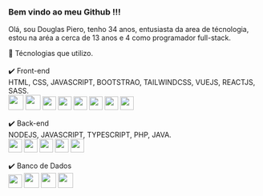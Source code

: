 <link rel="stylesheet" href="https://cdn.jsdelivr.net/gh/devicons/devicon@v2.15.1/devicon.min.css">
          
### Bem vindo ao meu Github !!!

Olá, sou Douglas Piero, tenho 34 anos, entusiasta da area de técnologia, estou na aréa a cerca de 13 anos e 4 como programador full-stack.

  :pill: Técnologias que utilizo.<br><br>
  :heavy_check_mark:  Front-end
  <br>
  HTML, CSS, JAVASCRIPT, BOOTSTRAO, TAILWINDCSS, VUEJS, REACTJS, SASS.
  <br>
  <img src="https://cdn.jsdelivr.net/gh/devicons/devicon/icons/html5/html5-original-wordmark.svg" whideth="30" height="30"/>
  <img src="https://cdn.jsdelivr.net/gh/devicons/devicon/icons/css3/css3-original-wordmark.svg"  whideth="30" height="30"/>
  <img src="https://cdn.jsdelivr.net/gh/devicons/devicon/icons/javascript/javascript-original.svg" whideth="27" height="27"/>
  <img src="https://cdn.jsdelivr.net/gh/devicons/devicon/icons/bootstrap/bootstrap-original.svg" whideth="27" height="27" /> 
  <img src="https://cdn.jsdelivr.net/gh/devicons/devicon/icons/tailwindcss/tailwindcss-plain.svg" whideth="27" height="27" />
  <img src="https://cdn.jsdelivr.net/gh/devicons/devicon/icons/vuejs/vuejs-original.svg" whideth="27" height="27" />
  <img src="https://cdn.jsdelivr.net/gh/devicons/devicon/icons/react/react-original-wordmark.svg" whideth="27" height="27" />
  <img src="https://cdn.jsdelivr.net/gh/devicons/devicon/icons/sass/sass-original.svg" whideth="27" height="27"/>
          
  :heavy_check_mark:  Back-end
  <br>
  NODEJS, JAVASCRIPT, TYPESCRIPT, PHP, JAVA.
  <br>
  <img src="https://cdn.jsdelivr.net/gh/devicons/devicon/icons/nodejs/nodejs-plain.svg" whideth="27" height="27" />
  <img src="https://cdn.jsdelivr.net/gh/devicons/devicon/icons/javascript/javascript-plain.svg" whideth="27" height="27"/>
  <img src="https://cdn.jsdelivr.net/gh/devicons/devicon/icons/typescript/typescript-plain.svg" whideth="27" height="27"/>
  <img src="https://cdn.jsdelivr.net/gh/devicons/devicon/icons/php/php-plain.svg" whideth="27" height="27"/>
  <img src="https://cdn.jsdelivr.net/gh/devicons/devicon/icons/java/java-plain.svg" whideth="27" height="27"/>
  
  :heavy_check_mark:  Banco de Dados
  <br>
  <img src="https://cdn.jsdelivr.net/gh/devicons/devicon/icons/mongodb/mongodb-plain-wordmark.svg" whideth="27" height="27"/>
  <img src="https://cdn.jsdelivr.net/gh/devicons/devicon/icons/mysql/mysql-original-wordmark.svg" whideth="30" height="30"/>
  <img src="https://cdn.jsdelivr.net/gh/devicons/devicon/icons/postgresql/postgresql-original-wordmark.svg" whideth="30" height="30" />
  <img src="https://cdn.jsdelivr.net/gh/devicons/devicon/icons/microsoftsqlserver/microsoftsqlserver-plain-wordmark.svg" whideth="30" height="30"/>
  
  
          
          
  

<!--
**douglaspiero/douglaspiero** is a ✨ _special_ ✨ repository because its `README.md` (this file) appears on your GitHub profile.

Here are some ideas to get you started:

- 🔭 I’m currently working on ...
- 🌱 I’m currently learning ...
- 👯 I’m looking to collaborate on ...
- 🤔 I’m looking for help with ...
- 💬 Ask me about ...
- 📫 How to reach me: ...
- 😄 Pronouns: ...
- ⚡ Fun fact: ...
-->
